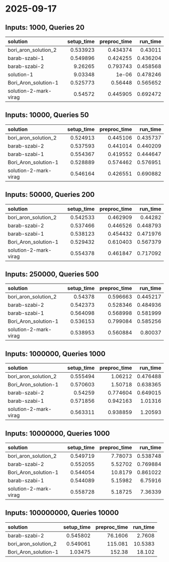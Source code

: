 # 2025-09-17

## Inputs: 1000, Queries 20

| solution              |   setup_time |   preproc_time |   run_time |
|:----------------------|-------------:|---------------:|-----------:|
| bori_aron_solution_2  |     0.533923 |       0.434374 |   0.43011  |
| barab-szabi-1         |     0.549896 |       0.424255 |   0.436204 |
| barab-szabi-2         |     9.26265  |       0.793743 |   0.458568 |
| solution-1            |     9.03348  |       1e-06    |   0.478246 |
| Bori_Aron_solution-1  |     0.525773 |       0.56448  |   0.565652 |
| solution-2-mark-virag |     0.54572  |       0.445905 |   0.692472 |

## Inputs: 10000, Queries 50

| solution              |   setup_time |   preproc_time |   run_time |
|:----------------------|-------------:|---------------:|-----------:|
| bori_aron_solution_2  |     0.524913 |       0.445106 |   0.435737 |
| barab-szabi-2         |     0.537593 |       0.441014 |   0.440209 |
| barab-szabi-1         |     0.554367 |       0.419552 |   0.444647 |
| Bori_Aron_solution-1  |     0.528889 |       0.574462 |   0.576951 |
| solution-2-mark-virag |     0.546164 |       0.426551 |   0.690882 |

## Inputs: 50000, Queries 200

| solution              |   setup_time |   preproc_time |   run_time |
|:----------------------|-------------:|---------------:|-----------:|
| bori_aron_solution_2  |     0.542533 |       0.462909 |   0.44282  |
| barab-szabi-2         |     0.537466 |       0.446526 |   0.448793 |
| barab-szabi-1         |     0.538123 |       0.454432 |   0.471976 |
| Bori_Aron_solution-1  |     0.529432 |       0.610403 |   0.567379 |
| solution-2-mark-virag |     0.554378 |       0.461847 |   0.717092 |

## Inputs: 250000, Queries 500

| solution              |   setup_time |   preproc_time |   run_time |
|:----------------------|-------------:|---------------:|-----------:|
| bori_aron_solution_2  |     0.54378  |       0.596663 |   0.445217 |
| barab-szabi-2         |     0.542373 |       0.528346 |   0.484936 |
| barab-szabi-1         |     0.564098 |       0.568998 |   0.581999 |
| Bori_Aron_solution-1  |     0.536153 |       0.799084 |   0.585256 |
| solution-2-mark-virag |     0.538953 |       0.560884 |   0.80037  |

## Inputs: 1000000, Queries 1000

| solution              |   setup_time |   preproc_time |   run_time |
|:----------------------|-------------:|---------------:|-----------:|
| bori_aron_solution_2  |     0.555494 |       1.06212  |   0.476488 |
| Bori_Aron_solution-1  |     0.570603 |       1.50718  |   0.638365 |
| barab-szabi-2         |     0.54259  |       0.774604 |   0.649015 |
| barab-szabi-1         |     0.571856 |       0.942163 |   1.01316  |
| solution-2-mark-virag |     0.563311 |       0.938859 |   1.20593  |

## Inputs: 10000000, Queries 1000

| solution              |   setup_time |   preproc_time |   run_time |
|:----------------------|-------------:|---------------:|-----------:|
| bori_aron_solution_2  |     0.549719 |        7.78073 |   0.538748 |
| barab-szabi-2         |     0.552055 |        5.52702 |   0.769884 |
| Bori_Aron_solution-1  |     0.544054 |       10.8179  |   0.861022 |
| barab-szabi-1         |     0.544089 |        5.15982 |   6.75916  |
| solution-2-mark-virag |     0.558728 |        5.18725 |   7.36339  |

## Inputs: 100000000, Queries 10000

| solution             |   setup_time |   preproc_time |   run_time |
|:---------------------|-------------:|---------------:|-----------:|
| barab-szabi-2        |     0.545802 |        76.1606 |     2.7608 |
| bori_aron_solution_2 |     0.549061 |       115.081  |    10.5383 |
| Bori_Aron_solution-1 |     1.03475  |       152.38   |    18.102  |